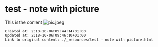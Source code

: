 # test - note with picture

This is the content
![pic.jpeg](./_resources/test_-_note_with_picture.resources/pic.jpeg)

    Created at: 2018-10-06T09:44:14+01:00
    Updated at: 2018-10-06T09:46:10+01:00
    Link to original content: ./_resources/test - note with picture.html

